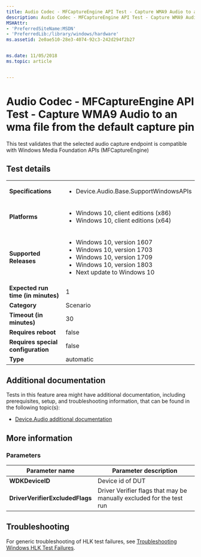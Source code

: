 ```yaml
---
title: Audio Codec - MFCaptureEngine API Test - Capture WMA9 Audio to an wma file from the default capture pin
description: Audio Codec - MFCaptureEngine API Test - Capture WMA9 Audio to an wma file from the default capture pin
MSHAttr:
- 'PreferredSiteName:MSDN'
- 'PreferredLib:/library/windows/hardware'
ms.assetid: 2e0ae510-28e3-4074-92c3-242d294f2b27


ms.date: 11/05/2018
ms.topic: article


---
```


# <span id="p_hlk_test.efe258a7-aab3-455c-9a87-d12e93625588"></span>Audio Codec - MFCaptureEngine API Test - Capture WMA9 Audio to an wma file from the default capture pin


This test validates that the selected audio capture endpoint is compatible with Windows Media Foundation APIs (MFCaptureEngine)

## Test details

|||
|---|---|
| **Specifications**  | <ul><li>Device.Audio.Base.SupportWindowsAPIs</li></ul> |  
| **Platforms**   | <ul><li>Windows 10, client editions (x86)</li><li>Windows 10, client editions (x64)</li></ul> |
| **Supported Releases** | <ul><li>Windows 10, version 1607</li><li>Windows 10, version 1703</li><li>Windows 10, version 1709</li><li>Windows 10, version 1803</li><li>Next update to Windows 10</li></ul> |
|**Expected run time (in minutes)**| 1 |
|**Category**| Scenario |
|**Timeout (in minutes)**| 30 |
|**Requires reboot**| false |
|**Requires special configuration**| false |
|**Type**| automatic |



## <span id="Additional_documentation"></span><span id="additional_documentation"></span><span id="ADDITIONAL_DOCUMENTATION"></span>Additional documentation


Tests in this feature area might have additional documentation, including prerequisites, setup, and troubleshooting information, that can be found in the following topic(s):

-   [Device.Audio additional documentation](device-audio-additional-documentation.md)

## <span id="More_information"></span><span id="more_information"></span><span id="MORE_INFORMATION"></span>More information


### <span id="Parameters"></span><span id="parameters"></span><span id="PARAMETERS"></span>Parameters

| Parameter name                  | Parameter description                                                |
|---------------------------------|----------------------------------------------------------------------|
| **WDKDeviceID**                 | Device id of DUT                                                     |
| **DriverVerifierExcludedFlags** | Driver Verifier flags that may be manually excluded for the test run |



## <span id="Troubleshooting"></span><span id="troubleshooting"></span><span id="TROUBLESHOOTING"></span>Troubleshooting


For generic troubleshooting of HLK test failures, see [Troubleshooting Windows HLK Test Failures](../user/troubleshooting-windows-hlk-test-failures.md).











